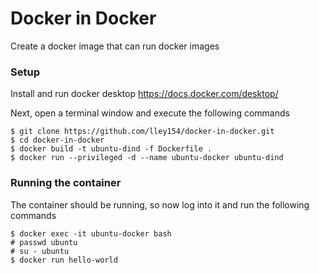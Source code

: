 # Docker in Docker
Create a docker image that can run docker images

### Setup
Install and run docker desktop https://docs.docker.com/desktop/ 

Next, open a terminal window and execute the following commands
```
$ git clone https://github.com/lley154/docker-in-docker.git
$ cd docker-in-docker
$ docker build -t ubuntu-dind -f Dockerfile .
$ docker run --privileged -d --name ubuntu-docker ubuntu-dind
```

### Running the container
The container should be running, so now log into it and run the following commands
```
$ docker exec -it ubuntu-docker bash
# passwd ubuntu
# su - ubuntu
$ docker run hello-world
```


